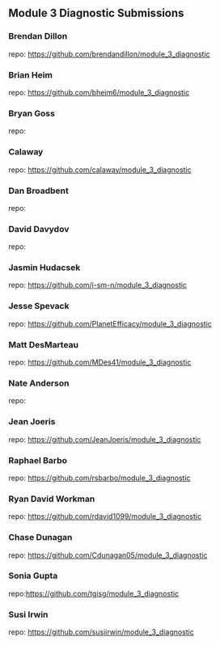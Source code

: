 ## Module 3 Diagnostic Submissions

### Brendan Dillon
repo: https://github.com/brendandillon/module_3_diagnostic

### Brian Heim
repo: https://github.com/bheim6/module_3_diagnostic

### Bryan Goss
repo:

### Calaway
repo: https://github.com/calaway/module_3_diagnostic

### Dan Broadbent
repo:

### David Davydov
repo:

### Jasmin Hudacsek
repo: https://github.com/j-sm-n/module_3_diagnostic

### Jesse Spevack
repo: https://github.com/PlanetEfficacy/module_3_diagnostic

### Matt DesMarteau
repo: https://github.com/MDes41/module_3_diagnostic

### Nate Anderson
repo:

### Jean Joeris
repo: https://github.com/JeanJoeris/module_3_diagnostic

### Raphael Barbo
repo: https://github.com/rsbarbo/module_3_diagnostic

### Ryan David Workman
repo: https://github.com/rdavid1099/module_3_diagnostic

### Chase Dunagan
repo: https://github.com/Cdunagan05/module_3_diagnostic

### Sonia Gupta
repo:https://github.com/tgisg/module_3_diagnostic

### Susi Irwin
repo: https://github.com/susiirwin/module_3_diagnostic
